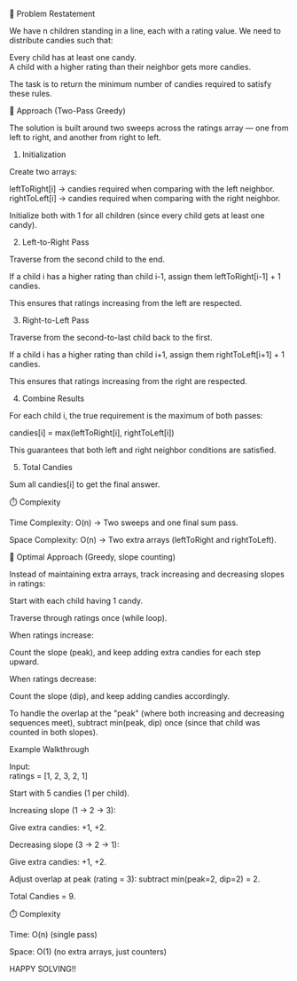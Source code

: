 📌 Problem Restatement  

We have n children standing in a line, each with a rating value. We need to distribute candies such that:  

Every child has at least one candy.  
A child with a higher rating than their neighbor gets more candies.  

The task is to return the minimum number of candies required to satisfy these rules.  


🔎 Approach (Two-Pass Greedy)  

The solution is built around two sweeps across the ratings array — one from left to right, and another from right to left.  

1. Initialization  

Create two arrays:  

leftToRight[i] → candies required when comparing with the left neighbor.  
rightToLeft[i] → candies required when comparing with the right neighbor.  

Initialize both with 1 for all children (since every child gets at least one candy).  

2. Left-to-Right Pass  

Traverse from the second child to the end.  

If a child i has a higher rating than child i-1, assign them leftToRight[i-1] + 1 candies.  

This ensures that ratings increasing from the left are respected.  

3. Right-to-Left Pass  

Traverse from the second-to-last child back to the first.  

If a child i has a higher rating than child i+1, assign them rightToLeft[i+1] + 1 candies.  

This ensures that ratings increasing from the right are respected.  

4. Combine Results

For each child i, the true requirement is the maximum of both passes:  

candies[i] = max(leftToRight[i], rightToLeft[i])  


This guarantees that both left and right neighbor conditions are satisfied.  

5. Total Candies

Sum all candies[i] to get the final answer.  

⏱️ Complexity  

Time Complexity: O(n) → Two sweeps and one final sum pass.  

Space Complexity: O(n) → Two extra arrays (leftToRight and rightToLeft).  


🍬 Optimal Approach (Greedy, slope counting)  

Instead of maintaining extra arrays, track increasing and decreasing slopes in ratings:  

Start with each child having 1 candy.  

Traverse through ratings once (while loop).  

When ratings increase:  

Count the slope (peak), and keep adding extra candies for each step upward.  

When ratings decrease:  

Count the slope (dip), and keep adding candies accordingly.  

To handle the overlap at the "peak" (where both increasing and decreasing sequences meet), subtract min(peak, dip) once (since that child was counted in both slopes).  

Example Walkthrough  

Input:  
ratings = [1, 2, 3, 2, 1]  

Start with 5 candies (1 per child).  

Increasing slope (1 → 2 → 3):  

Give extra candies: +1, +2.  

Decreasing slope (3 → 2 → 1):  

Give extra candies: +1, +2.  

Adjust overlap at peak (rating = 3): subtract min(peak=2, dip=2) = 2.  

Total Candies = 9.  


⏱️ Complexity  

Time: O(n) (single pass)  

Space: O(1) (no extra arrays, just counters)  

HAPPY SOLVING!!
